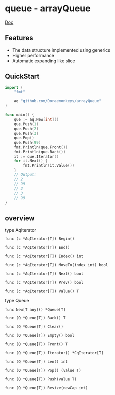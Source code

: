 

# queue - arrayQueue

[Doc](https://pkg.go.dev/github.com/Doraemonkeys/arrayQueue)



## Features

- The data structure implemented using generics
- Higher performance
- Automatic expanding like slice

## QuickStart

```go
import (
	"fmt"

	aq "github.com/Doraemonkeys/arrayQueue"
)

func main() {
	que := aq.New[int]()
	que.Push(1)
	que.Push(2)
	que.Push(3)
	que.Pop()
	que.Push(99)
	fmt.Println(que.Front())
	fmt.Println(que.Back())
	it := que.Iterator()
	for it.Next() {
		fmt.Println(it.Value())
	}
	// Output:
	// 2
	// 99
	// 2
	// 3
	// 99
}

```





## overview

type AqIterator

    func (c *AqIterator[T]) Begin()
    
    func (c *AqIterator[T]) End()
    
    func (c *AqIterator[T]) Index() int
    
    func (c *AqIterator[T]) MoveTo(index int) bool
    
    func (c *AqIterator[T]) Next() bool
    
    func (c *AqIterator[T]) Prev() bool
    
    func (c *AqIterator[T]) Value() T



type Queue

    func New[T any]() *Queue[T]
    
    func (Q *Queue[T]) Back() T
    
    func (Q *Queue[T]) Clear()
    
    func (Q *Queue[T]) Empty() bool
    
    func (Q *Queue[T]) Front() T
    
    func (Q *Queue[T]) Iterator() *CqIterator[T]
    
    func (Q *Queue[T]) Len() int
    
    func (Q *Queue[T]) Pop() (value T)
    
    func (Q *Queue[T]) Push(value T)
    
    func (Q *Queue[T]) Resize(newCap int)

